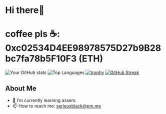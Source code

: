 # Hi there👋 
# coffee pls ☕️: 0xc02534D4EE98978575D27b9B28bc7fa78b5F10F3 (ETH)
<!--
![Visitor Count](https://visitor-badge.glitch.me/badge?page_id=serieuxBlack.serieuxBlack&left_color=green&right_color=red&left_text=Visitors)
![Visitor Count](https://visitor-badge.glitch.me/badge?page_id=serieuxblack.serieuxblack&left_color=blue&right_color=orange&left_text=Profile+Visitors)
-->

![Your GitHub stats](https://github-readme-stats.vercel.app/api?username=yourusername&show_icons=true&theme=radical)
![Top Languages](https://github-readme-stats.vercel.app/api/top-langs/?username=yourusername&layout=compact&theme=radical)
[![trophy](https://github-profile-trophy.vercel.app/?username=yourusername&theme=darkhub&column=4&margin-w=15&margin-h=15)](https://github.com/ryo-ma/github-profile-trophy)
[![GitHub Streak](https://streak-stats.demolab.com/?user=yourusername&theme=radical)](https://git.io/streak-stats)


## About Me
- 🌱 I’m currently learning assem.
- 📫 How to reach me: serieuxblack@pm.me

<!--
- 🥹 coffee? 👉👈: 0xc02534D4EE98978575D27b9B28bc7fa78b5F10F3 (ETH)
-->



<!--
**serieuxBlack/serieuxBlack** is a ✨ _special_ ✨ repository because its `README.md` (this file) appears on your GitHub profile.

Here are some ideas to get you started:

- 🔭 I’m currently working on ...
- 🌱 I’m currently learning ...
- 👯 I’m looking to collaborate on ...
- 🤔 I’m looking for help with ...
- 💬 Ask me about ...
- 📫 How to reach me: ...
- 😄 Pronouns: ...
- ⚡ Fun fact: ...
-->

